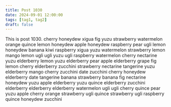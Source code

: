 ```yaml
---
title: Post 1030
date: 2024-09-01 12:00:00
tags: [tag1, tag2]
draft: false
---
```

This is post 1030.
cherry
honeydew
xigua
fig
yuzu
strawberry
watermelon
orange
quince
lemon
honeydew
apple
honeydew
raspberry
pear
ugli
lemon
honeydew
banana
kiwi
raspberry
xigua
yuzu
watermelon
strawberry
lemon
mango
lemon
ugli
ugli
yuzu
ugli
raspberry
watermelon
cherry
nectarine
yuzu
elderberry
lemon
yuzu
elderberry
pear
apple
elderberry
grape
fig
lemon
cherry
elderberry
zucchini
strawberry
nectarine
tangerine
yuzu
elderberry
mango
cherry
zucchini
date
zucchini
cherry
honeydew
elderberry
date
tangerine
banana
strawberry
banana
fig
nectarine
honeydew
yuzu
apple
elderberry
yuzu
quince
elderberry
zucchini
elderberry
elderberry
elderberry
watermelon
ugli
ugli
cherry
quince
pear
yuzu
apple
cherry
orange
strawberry
ugli
quince
strawberry
ugli
raspberry
quince
honeydew
zucchini
